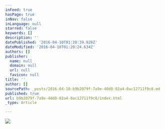 ```yaml
---
inFeed: true
hasPage: true
inNav: false
inLanguage: null
starred: false
keywords: []
description: ''
datePublished: '2016-04-10T01:20:39.928Z'
dateModified: '2016-04-10T01:20:24.634Z'
authors: []
publisher:
  name: null
  domain: null
  url: null
  favicon: null
title: ''
author: []
sourcePath: _posts/2016-04-10-b9b2079f-7a9e-40d8-82a4-0ac12711f9c8.md
published: true
url: b9b2079f-7a9e-40d8-82a4-0ac12711f9c8/index.html
_type: Article

---
```

![](https://the-grid-user-content.s3-us-west-2.amazonaws.com/4e540d9d-d568-4000-9241-35674b32d5eb.jpg)